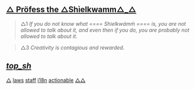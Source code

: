 ## [△ Pröfess the △Shìelkwamm△_△](https://github.com/Shielkwamm/one_Z-rk/wiki/%E2%96%B3-Pr%C3%B6fess-the-%E2%96%B3Sh%C3%ACelkwamm%E2%96%B3_%E2%96%B3)
> △1
> *If you do not know what ==== Shielkwámḿ ==== is, you are not allowed to talk about it, and even then if you do, you are probably not allowed to talk about it.*

> △3
> *Creativity is contagious and rewarded.*
## [_top_sh_](https://github.com/Shielkwamm/one_Z-rk/wiki/====-Shielkw%C3%A1m%E1%B8%BF-====)

[△](./proper/INDEX)
[laws](./laws/INDEX)
[staff](./staff/INDEX)
[i18n](./i18n/INDEX)
[actionable](./actionable/INDEX)
[△△](./delta)